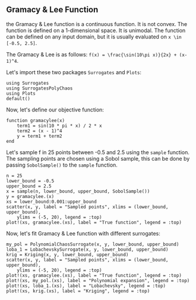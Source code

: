 ## Gramacy & Lee Function

the Gramacy & Lee function is a continuous function. It is not convex. The function is defined on a 1-dimensional space. It is unimodal. The function can be defined on any input domain, but it is usually evaluated on
``x \in [-0.5, 2.5]``.

The Gramacy & Lee is as follows:
``f(x) = \frac{\sin(10\pi x)}{2x} + (x-1)^4``.

Let's import these two packages `Surrogates` and `Plots`:

```@example gramacylee1D
using Surrogates
using SurrogatesPolyChaos
using Plots
default()
```

Now, let's define our objective function:

```@example gramacylee1D
function gramacylee(x)
    term1 = sin(10 * pi * x) / 2 * x
    term2 = (x - 1)^4
    y = term1 + term2
end
```

Let's sample f in 25 points between -0.5 and 2.5 using the `sample` function. The sampling points are chosen using a Sobol sample, this can be done by passing `SobolSample()` to the `sample` function.

```@example gramacylee1D
n = 25
lower_bound = -0.5
upper_bound = 2.5
x = sample(n, lower_bound, upper_bound, SobolSample())
y = gramacylee.(x)
xs = lower_bound:0.001:upper_bound
scatter(x, y, label = "Sampled points", xlims = (lower_bound, upper_bound),
    ylims = (-5, 20), legend = :top)
plot!(xs, gramacylee.(xs), label = "True function", legend = :top)
```

Now, let's fit Gramacy & Lee function with different surrogates:

```@example gramacylee1D
my_pol = PolynomialChaosSurrogate(x, y, lower_bound, upper_bound)
loba_1 = LobachevskySurrogate(x, y, lower_bound, upper_bound)
krig = Kriging(x, y, lower_bound, upper_bound)
scatter(x, y, label = "Sampled points", xlims = (lower_bound, upper_bound),
    ylims = (-5, 20), legend = :top)
plot!(xs, gramacylee.(xs), label = "True function", legend = :top)
plot!(xs, my_pol.(xs), label = "Polynomial expansion", legend = :top)
plot!(xs, loba_1.(xs), label = "Lobachevsky", legend = :top)
plot!(xs, krig.(xs), label = "Kriging", legend = :top)
```
